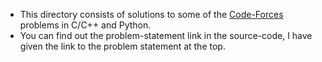 * This directory consists of solutions to some of the [Code-Forces](https://codeforces.com/problemset?order=BY_SOLVED_DESC) problems in C/C++ and Python.
* You can find out the problem-statement link in the source-code, I have given the link to the problem statement at the top.

